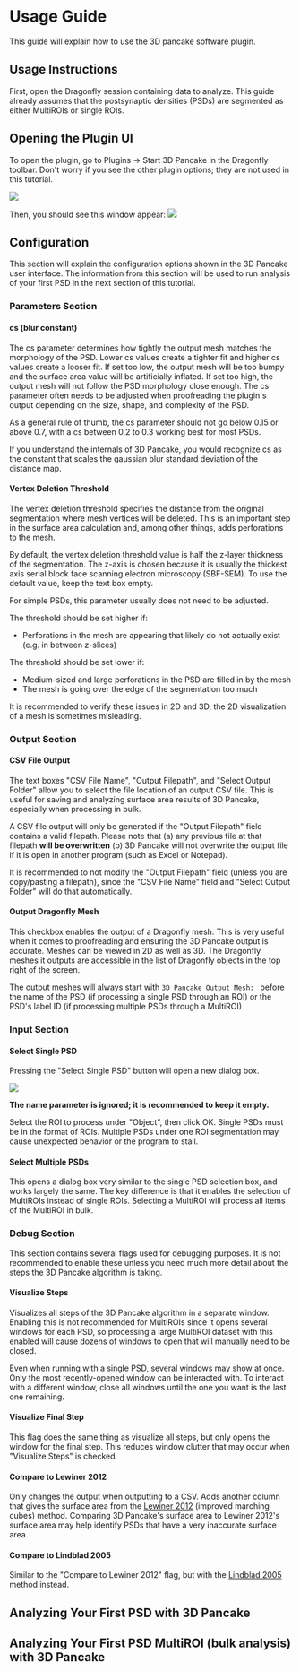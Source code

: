 # Usage Guide

This guide will explain how to use the 3D pancake software plugin.

## Usage Instructions

First, open the Dragonfly session containing data to analyze. This guide already assumes that the postsynaptic densities (PSDs) are segmented as either MultiROIs or single ROIs.

## Opening the Plugin UI

To open the plugin, go to Plugins -> Start 3D Pancake in the Dragonfly toolbar. Don't worry if you see the other plugin options; they are not used in this tutorial.

![](docs_media/usage_image1.png)

Then, you should see this window appear:
![](docs_media/usage_image2.png)

## Configuration

This section will explain the configuration options shown in the 3D Pancake user interface. The information from this section will be used to run analysis of your first PSD in the next section of this tutorial. 

### Parameters Section

#### cs (blur constant)

The cs parameter determines how tightly the output mesh matches the morphology of the PSD. Lower cs values create a tighter fit and higher cs values create a looser fit. If set too low, the output mesh will be too bumpy and the surface area value will be artificially inflated. If set too high, the output mesh will not follow the PSD morphology close enough. The cs parameter often needs to be adjusted when proofreading the plugin's output depending on the size, shape, and complexity of the PSD.

As a general rule of thumb, the cs parameter should not go below 0.15 or above 0.7, with a cs between 0.2 to 0.3 working best for most PSDs.

If you understand the internals of 3D Pancake, you would recognize cs as the constant that scales the gaussian blur standard deviation of the distance map.

#### Vertex Deletion Threshold

The vertex deletion threshold specifies the distance from the original segmentation where mesh vertices will be deleted. This is an important step in the surface area calculation and, among other things, adds perforations to the mesh.

By default, the vertex deletion threshold value is half the z-layer thickness of the segmentation. The z-axis is chosen because it is usually the thickest axis serial block face scanning electron microscopy (SBF-SEM). To use the default value, keep the text box empty.

For simple PSDs, this parameter usually does not need to be adjusted.

The threshold should be set higher if:
* Perforations in the mesh are appearing that likely do not actually exist (e.g. in between z-slices)

The threshold should be set lower if:
* Medium-sized and large perforations in the PSD are filled in by the mesh
* The mesh is going over the edge of the segmentation too much

It is recommended to verify these issues in 2D and 3D, the 2D visualization of a mesh is sometimes misleading.

### Output Section

#### CSV File Output

The text boxes "CSV File Name", "Output Filepath", and "Select Output Folder" allow you to select the file location of an output CSV file. This is useful for saving and analyzing surface area results of 3D Pancake, especially when processing in bulk.

A CSV file output will only be generated if the "Output Filepath" field contains a valid filepath. Please note that (a) any previous file at that filepath **will be overwritten** (b) 3D Pancake will not overwrite the output file if it is open in another program (such as Excel or Notepad).

It is recommended to not modify the "Output Filepath" field (unless you are copy/pasting a filepath), since the "CSV File Name" field and "Select Output Folder" will do that automatically.

#### Output Dragonfly Mesh

This checkbox enables the output of a Dragonfly mesh. This is very useful when it comes to proofreading and ensuring the 3D Pancake output is accurate. Meshes can be viewed in 2D as well as 3D. The Dragonfly meshes it outputs are accessible in the list of Dragonfly objects in the top right of the screen.

The output meshes will always start with `3D Pancake Output Mesh: ` before the name of the PSD (if processing a single PSD through an ROI) or the PSD's label ID (if processing multiple PSDs through a MultiROI)

### Input Section

#### Select Single PSD

Pressing the "Select Single PSD" button will open a new dialog box.

![](docs_media/usage_image4.png)

**The name parameter is ignored; it is recommended to keep it empty.**

Select the ROI to process under "Object", then click OK. Single PSDs must be in the format of ROIs. Multiple PSDs under one ROI segmentation may cause unexpected behavior or the program to stall.

#### Select Multiple PSDs

This opens a dialog box very similar to the single PSD selection box, and works largely the same. The key difference is that it enables the selection of MultiROIs instead of single ROIs. Selecting a MultiROI will process all items of the MultiROI in bulk.

### Debug Section

This section contains several flags used for debugging purposes. It is not recommended to enable these unless you need much more detail about the steps the 3D Pancake algorithm is taking.

#### Visualize Steps

Visualizes all steps of the 3D Pancake algorithm in a separate window. Enabling this is not recommended for MultiROIs since it opens several windows for each PSD, so processing a large MultiROI dataset with this enabled will cause dozens of windows to open that will manually need to be closed.

Even when running with a single PSD, several windows may show at once. Only the most recently-opened window can be interacted with. To interact with a different window, close all windows until the one you want is the last one remaining.

#### Visualize Final Step

This flag does the same thing as visualize all steps, but only opens the window for the final step. This reduces window clutter that may occur when "Visualize Steps" is checked.

#### Compare to Lewiner 2012

Only changes the output when outputting to a CSV. Adds another column that gives the surface area from the [Lewiner 2012](https://doi.org/10.1080/10867651.2003.10487582) (improved marching cubes) method. Comparing 3D Pancake's surface area to Lewiner 2012's surface area may help  identify PSDs that have a very inaccurate surface area.

#### Compare to Lindblad 2005

Similar to the "Compare to Lewiner 2012" flag, but with the [Lindblad 2005](https://dx.doi.org/10.1016/j.imavis.2004.06.012) method instead. 

## Analyzing Your First PSD with 3D Pancake

## Analyzing Your First PSD MultiROI (bulk analysis) with 3D Pancake